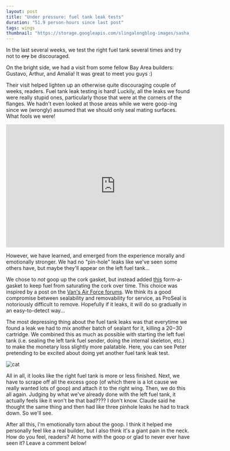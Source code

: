 ```yaml
---
layout: post
title: "Under pressure: fuel tank leak tests"
duration: "51.9 person-hours since last post"
tags: wings
thumbnail: "https://storage.googleapis.com/slingalongblog-images/sasha_exhausted_crop_thumb.jpg"
---
```


In the last several weeks, we test the right fuel tank several times and try not to ~~cry~~ be discouraged.

On the bright side, we had a visit from some fellow Bay Area builders: Gustavo, Arthur, and Amalia! It was great to meet you guys :)

Their visit helped lighten up an otherwise quite discouraging couple of weeks, readers. Fuel tank leak testing is hard! Luckily, all the leaks we found were really stupid ones, particularly those that were at the corners of the flanges. We hadn't even looked at those areas while we were goop-ing since we (wrongly) assumed that we should only seal mating surfaces. What fools we were! 

<iframe width="598" height="336" src="https://www.youtube.com/embed/S4GJBACn914" frameborder="0" allow="accelerometer; autoplay; encrypted-media; gyroscope; picture-in-picture" allowfullscreen></iframe>

However, we have learned, and emerged from the experience morally and emotionally stronger. We had no "pin-hole" leaks like we've seen some others have, but maybe they'll appear on the left fuel tank...

We chose to *not* goop up the cork gasket, but instead added [this](https://smile.amazon.com/Permatex-80019-Aviation-Gasket-Sealant/dp/B000HBM3QQ/ref=sr_1_2?dchild=1&keywords=form-a-gasket&qid=1601962632&sr=8-2) form-a-gasket to keep fuel from saturating the cork over time. This choice was inspired by a post on the [Van's Air Force forums](https://vansairforce.com/community/showthread.php?t=25010). We think its a good compromise between sealability and removability for service, as ProSeal is notoriously difficult to remove. Hopefully if it leaks, it will do so gradually in an easy-to-detect way...

The most depressing thing about the fuel tank leaks was that everytime we found a leak we had to mix another batch of sealant for it, killing a $20-$30 cartridge. We combined this as much as possible with starting the left fuel tank (i.e. sealing the left tank fuel sender, doing the internal skeleton, etc.) to make the monetary loss slightly more palatable. Here, you can see Peter pretending to be excited about doing yet another fuel tank leak test.

![cat](https://storage.googleapis.com/slingalongblog-images/20200927_143243.jpg)

All in all, it looks like the right fuel tank is more or less finished. Next, we have to scrape off all the excess goop (of which there is a lot cause we really wanted lots of goop) and attach it to the right wing. Then, we do this all again. Judging by what we've already done with the left fuel tank, it actually feels like it won't be that bad???? I don't know. Claude said he thought the same thing and then had like three pinhole leaks he had to track down. So we'll see. 

After all this, I'm emotionally torn about the goop. I think it helped me personally feel like a real builder, but I also think it's a giant pain in the neck. How do you feel, readers? At home with the goop or glad to never ever have seen it? Leave a comment below!
